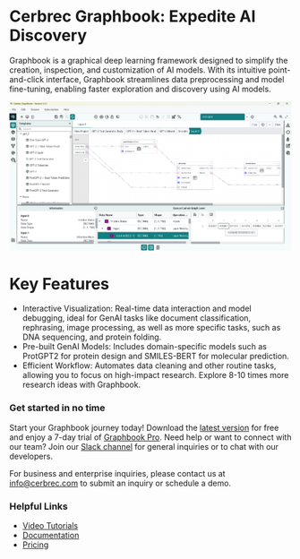 # Cerbrec Graphbook: Expedite AI Discovery

Graphbook is a graphical deep learning framework designed to simplify the creation, inspection, and customization of AI models. With its intuitive point-and-click interface, Graphbook streamlines data preprocessing and model fine-tuning, enabling faster exploration and discovery using AI models.

![Graphbook](docs/GPT_Graphbook_Attention_new_1.3.1.png)

# Key Features

- Interactive Visualization: Real-time data interaction and model debugging, ideal for GenAI tasks like document classification, rephrasing, image processing, as well as more specific tasks, such as DNA sequencing, and protein folding.
- Pre-built GenAI Models: Includes domain-specific models such as ProtGPT2 for protein design and SMILES-BERT for molecular prediction.
- Efficient Workflow: Automates data cleaning and other routine tasks, allowing you to focus on high-impact research. Explore 8-10 times more research ideas with Graphbook.

### Get started in no time

Start your Graphbook journey today! Download the [latest version](http://www.cerbrec.com) for free and enjoy a 7-day trial of [Graphbook Pro](https://cerbrec.com/pricing). Need help or want to connect with our team? Join our [Slack channel](https://cerbrec-ai-community.slack.com/?redir=%2Fssb%2Fredirect) for general inquiries or to chat with our developers.

For business and enterprise inquiries, please contact us at info@cerbrec.com to submit an inquiry or schedule a demo.

### Helpful Links
- [Video Tutorials](https://www.youtube.com/watch?v=B1AHPhmyU5c&list=PLTvmtghB9v1bWla6GFHoMT4K7BGUHJ8j2)
- [Documentation](https://cerbrec.com/documentation)
- [Pricing](https://cerbrec.com/pricing)
